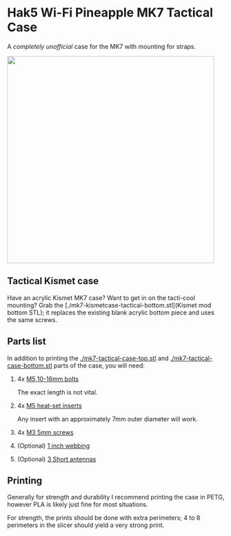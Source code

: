 # Hak5 Wi-Fi Pineapple MK7 Tactical Case

A *completely unofficial* case for the MK7 with mounting for straps.

<img src="img/tactical.jpg" width="480">

## Tactical Kismet case

Have an acrylic Kismet MK7 case?  Want to get in on the tacti-cool mounting?  Grab the [./mk7-kismetcase-tactical-bottom.stl](Kismet mod bottom STL); it replaces the existing blank acrylic bottom piece and uses the same screws.

## Parts list

In addition to printing the [./mk7-tactical-case-top.stl](top) and [./mk7-tactical-case-bottom.stl](bottom) parts of the case, you will need:

1. 4x [M5 10-16mm bolts](https://smile.amazon.com/gp/product/B07KWQ4JFK/)

    The exact length is not vital.

2. 4x [M5 heat-set inserts](https://smile.amazon.com/gp/product/B08T9VRVYV/)

    Any insert with an approximately 7mm outer diameter will work.

3. 4x [M3 5mm screws](https://smile.amazon.com/iExcell-Stainless-Socket-Screws-Wrench/dp/B089KSWKQT/)

4. (Optional) [1 inch webbing](https://smile.amazon.com/dp/B08ZSXHY73)

5. (Optional) [3 Short antennas](https://smile.amazon.com/gp/product/B076SGTMFS/)

## Printing

Generally for strength and durability I recommend printing the case in PETG, however PLA is likely just fine for most situations.

For strength, the prints should be done with extra perimeters; 4 to 8 perimeters in the slicer should yield a very strong print.

